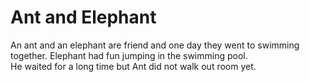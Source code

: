 Ant and Elephant
================

An ant and an elephant are friend and one day they went to swimming together. 
Elephant had fun jumping in the swimming pool.    
He waited for a long time but Ant did not walk out room yet.

